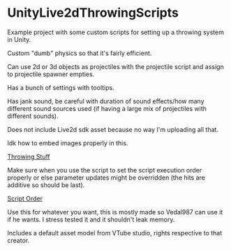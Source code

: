 # UnityLive2dThrowingScripts

Example project with some custom scripts for setting up a throwing system in Unity.

Custom "dumb" physics so that it's fairly efficient.

Can use 2d or 3d objects as projectiles with the projectile script and assign to projectile spawner empties.

Has a bunch of settings with tooltips.

Has jank sound, be careful with duration of sound effects/how many different sound sources used (if having a large mix of projectiles with different sounds).

Does not include Live2d sdk asset because no way I'm uploading all that.

Idk how to embed images properly in this.

[Throwing Stuff](Throwing%20Stuff.jpg)

Make sure when you use the script to set the script execution order properly or else parameter updates might be overridden (the hits are additive so should be last).

[Script Order](Script%20Execution%20Order.jpg)

Use this for whatever you want, this is mostly made so Vedal987 can use it if he wants.  I stress tested it and it shouldn't leak memory.

Includes a default asset model from VTube studio, rights respective to that creator.
